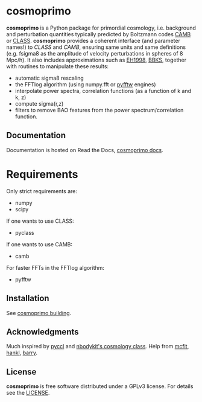 # cosmoprimo

**cosmoprimo** is a Python package for primordial cosmology, i.e. background and perturbation quantities typically predicted by Boltzmann codes
[CAMB](https://github.com/cmbant/CAMB) or [CLASS](https://github.com/lesgourg/class_public).
**cosmoprimo** provides a coherent interface (and parameter names!) to *CLASS* and *CAMB*, ensuring same units and same definitions
(e.g. fsigma8 as the amplitude of velocity perturbations in spheres of 8 Mpc/h).
It also includes approximations such as [EH1998](https://arxiv.org/abs/astro-ph/9709112), [BBKS](https://ui.adsabs.harvard.edu/abs/1986ApJ...304...15B/abstract),
together with routines to manipulate these results:
- automatic sigma8 rescaling
- the FFTlog algorithm (using numpy.fft or [pyfftw](https://github.com/pyFFTW/pyFFTW) engines)
- interpolate power spectra, correlation functions (as a function of k and k, z)
- compute sigma(r,z)
- filters to remove BAO features from the power spectrum/correlation function.

## Documentation

Documentation is hosted on Read the Docs, [cosmoprimo docs](https://cosmoprimo.readthedocs.io/).

# Requirements

Only strict requirements are:
- numpy
- scipy

If one wants to use CLASS:
- pyclass

If one wants to use CAMB:
- camb

For faster FFTs in the FFTlog algorithm:
- pyfftw

## Installation

See [cosmoprimo building](https://cosmoprimo.readthedocs.io/en/latest/user/building.html).

## Acknowledgments

Much inspired by [pyccl](https://github.com/LSSTDESC/CCL/tree/master/pyccl) and [nbodykit's cosmology class](https://github.com/bccp/nbodykit/blob/master/nbodykit/cosmology/cosmology.py).
Help from [mcfit](https://github.com/eelregit/mcfit), [hankl](https://github.com/minaskar/hankl), [barry](https://github.com/Samreay/Barry).

## License

**cosmoprimo** is free software distributed under a GPLv3 license. For details see the [LICENSE](https://github.com/adematti/cosmoprimo/blob/master/LICENSE).
